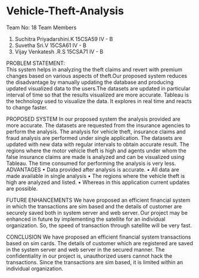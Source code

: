 # Vehicle-Theft-Analysis


Team No: 18
Team Members
   1. Suchitra Priyadarshini.K
      15CSA59
      IV - B
   2. Suvetha Sri.V
      15CSA61
      IV - B
   3. Vijay Venkatesh .R.S
      15CSA71
      IV - B
      
PROBLEM STATEMENT:     
This system helps in analyzing the theft claims and revert with premium changes based on various aspects of theft.Our proposed system reduces the disadvantage by manually updating the database and producing updated visualized data to the users.The datasets are updated in particular interval of time so that the results visualized are more accurate. Tableau is the technology used to visualize the data. It explores in real time and reacts to change faster.


PROPOSED SYSTEM
In our proposed system the analysis provided are more accurate. The datasets are requested from the insurance agencies to perform the analysis. The analysis for vehicle theft, insurance claims and fraud analysis are performed under single application. The datasets are updated with new data with regular intervals to obtain accurate result. The regions where the motor vehicle theft is high and agents under whom the false insurance claims are made is analyzed and can be visualized using Tableau. The time consumed for performing the analysis is very less.
ADVANTAGES
•	Data provided after analysis is accurate.
•	All data are made available in single analysis 
•	The regions where the vehicle theft is high are analyzed and listed.
•	Whereas in this application current updates are possible.


FUTURE ENHANCEMENTS
We have proposed an efficient financial system in which the transactions are sim based and the details of customer are securely saved both in system server and web server.
Our project may be enhanced in future by implementing the satellite for an individual organization. So, the speed of transaction through satellite will be very fast.


CONCLUSION
We have proposed an efficient financial system transactions based on sim cards. The details of customer which are registered are saved in the system server and web server in the secured manner. The confidentiality in our project is, unauthorized users cannot hack the transactions. Since the transactions are sim based, it is limited within an individual organization.

